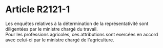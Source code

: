# Article R2121-1

 

  
Les enquêtes relatives à la détermination de la représentativité sont diligentées par le ministre chargé du travail.   
Pour les professions agricoles, ces attributions sont exercées en accord avec celui-ci par le ministre chargé de l'agriculture.